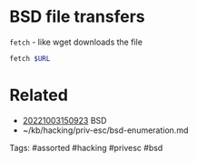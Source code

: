 # BSD file transfers
`fetch` - like wget
downloads the file
```bash
fetch $URL
```

# Related
- [20221003150923](/zet/20221003150923/README.md) BSD
- ~/kb/hacking/priv-esc/bsd-enumeration.md

Tags:
    #assorted #hacking #privesc #bsd
